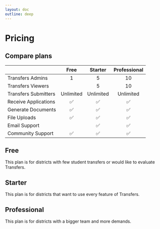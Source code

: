 ```yaml
---
layout: doc
outline: deep
---
```


# Pricing

## Compare plans

|                      |        Free        |       Starter      |    Professional    |
|----------------------|:------------------:|:------------------:|:------------------:|
| Transfers Admins     |          1         |          5         |         10         |
| Transfers Viewers    |                    |          5         |         10         |
| Transfers Submitters |      Unlimited     |      Unlimited     |      Unlimited     |
| Receive Applications | :white_check_mark: | :white_check_mark: | :white_check_mark: |
| Generate Documents   | :white_check_mark: | :white_check_mark: | :white_check_mark: |
| File Uploads         | :white_check_mark: | :white_check_mark: | :white_check_mark: |
| Email Support        |                    | :white_check_mark: | :white_check_mark: |
| Community Support    | :white_check_mark: | :white_check_mark: | :white_check_mark: |

## Free

This plan is for districts with few student transfers or would like to evaluate Transfers.

## Starter

This plan is for districts that want to use every feature of Transfers.

## Professional

This plan is for districts with a bigger team and more demands.
